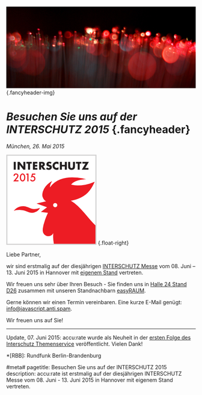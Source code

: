 ![](/img/accurate-bild-start.jpg) {.fancyheader-img}
# *Besuchen Sie uns auf der INTERSCHUTZ&nbsp;2015* {.fancyheader}

*München, 26. Mai 2015*

[![Interschutz 2015 Logo](/img/associates/interschutz-2015.png)](http://www.interschutz.de/aussteller/accurate/U373259 "accu:rate auf der INTERSCHUTZ") {.float-right}

Liebe Partner,

wir sind erstmalig auf der diesjährigen [INTERSCHUTZ Messe](http://www.interschutz.de/aussteller/accurate/U373259 "accu:rate auf der INTERSCHUTZ") vom 08. Juni &ndash; 13. Juni 2015 in Hannover mit [eigenem Stand](http://www.interschutz.de/aussteller/accurate/U373259 "accu:rate auf der INTERSCHUTZ") vertreten.

Wir freuen uns sehr über Ihren Besuch - Sie finden uns in [Halle 24 Stand D26](http://www.interschutz.de/dynmaps_is15/map?lang=DE&exhibitor=U373259 "Online-Hallenplan") zusammen mit unseren Standnachbarn [easyRAUM](http://easyraum.de/).

Gerne können wir einen Termin vereinbaren. Eine kurze E-Mail genügt:
<span class="mailadresse" data-to="info">info@javascript.anti.spam</span>.

Wir freuen uns auf Sie!

--------------

Update, 07. Juni 2015: accu:rate wurde als Neuheit in der [ersten Folge des Interschutz Themenservice](http://www.interschutz.de/de/info/fuer-journalisten/pressemitteilungen/pressemitteilungen-dmag.xhtml?id=725057&lang=D&page=&page_size=20&bereich=&unterbereich) veröffentlicht. Vielen Dank!


*[RBB]: Rundfunk Berlin-Brandenburg

#meta#
pagetitle: Besuchen Sie uns auf der INTERSCHUTZ 2015
description: accu:rate ist erstmalig auf der diesjährigen INTERSCHUTZ Messe vom 08. Juni - 13. Juni 2015 in Hannover mit eigenem Stand vertreten.


